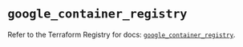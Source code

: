 # `google_container_registry`

Refer to the Terraform Registry for docs: [`google_container_registry`](https://registry.terraform.io/providers/hashicorp/google/6.20.0/docs/resources/container_registry).
